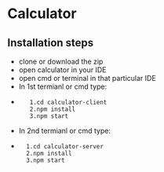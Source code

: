 # Calculator

## Installation steps

- clone or download the zip 
- open calculator in your IDE
- open cmd or terminal in that particular IDE
- In 1st termianl or cmd type:
-        1.cd calculator-client
         2.npm install
         3.npm start
- In 2nd termianl or cmd type:
-       1.cd calculator-server
        2.npm install
        3.npm start
